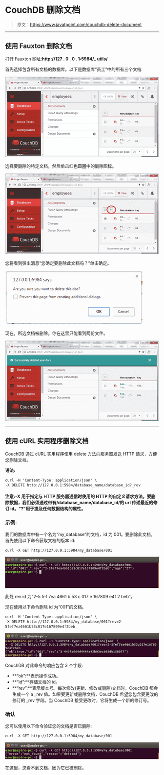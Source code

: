 # CouchDB 删除文档

> 原文：<https://www.javatpoint.com/couchdb-delete-document>

* * *

## 使用 Fauxton 删除文档

打开 Fauxton 网址:**http://127 . 0 . 0 . 1:5984/_ utils/**

首先选择包含所有文档的数据库。以下是数据库“员工”中的所有三个文档:

![Delete Document 1](img/170e65ea27504cdc5572e35961f9107d.png)

选择要删除的特定文档，然后单击红色圆圈中的删除图标。

![Delete Document 2](img/ce2625411d63cacd2146022c1477ce10.png)

您将看到弹出消息“您确定要删除此文档吗？”单击确定。

![Delete Document 3](img/30bdff2eaff24ec9b497a8e6dc683fee.png)

现在，所选文档被删除。你在这里只能看到两份文件。

![Delete Document 4](img/b7519524a2fb988fd7eb60b7641ebfe9.png)

* * *

## 使用 cURL 实用程序删除文档

CouchDB 通过 cURL 实用程序使用 delete 方法向服务器发送 HTTP 请求，方便您删除文档。

**语法:**

```
curl -H 'Content-Type: application/json' \
-X DELETE http://127.0.0.1:5984/database_name/database_id?_rev

```

#### 注意:-X 用于指定与 HTTP 服务器通信时使用的 HTTP 的自定义请求方法。要删除数据，我们必须通过带有/database_name/database_id/的 url 传递最近的修订 id。"?"用于提及任何数据结构的属性。

### 示例:

我们的数据库中有一个名为“my_database”的文档，id 为 001。要删除此文档，首先使用以下命令获取文档的版本 id:

```
curl -X GET http://127.0.0.1:5984/my_database/001

```

![CouchDB Delete document 1](img/65f3259a3b1040d185783809f1322d54.png)

此处 rev id 为“2-5 fef 7ea 4661 b 53 c 017 e 167809 e4f 2 beb”。

现在使用以下命令删除 id 为“001”的文档。

```
curl -H 'Content-Type: application/json' \
-X DELETE http://127.0.0.1:5984/my_database/001?rev=2-5fef7ea4661b53c017e167809e4f2beb

```

![CouchDB Delete document 2](img/072d7d3afd230396ed82ebe4526d26f9.png)

CouchDB 对此命令的响应包含 3 个字段:

*   **“ok”:**表示操作成功。
*   **“id”:**存储文档的 id。
*   **“rev”:**表示版本号。每次修改(更新、修改或删除)文档时，CouchDB 都会生成一个 a _rev 值。如果要更新或删除文档，CouchDB 希望您包含要更改的修订的 _rev 字段。当 CouchDB 接受更改时，它将生成一个新的修订号。

### 确认

您可以使用以下命令验证您的文档是否已删除:

```
curl -X GET http://127.0.0.1:5984/my_database/001

```

![CouchDB Delete document 3](img/9b23b6f22e35172171f3642559471eaf.png)

在这里，您看不到文档，因为它已被删除。
